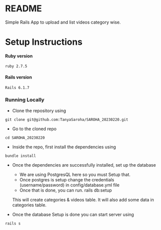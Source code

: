 
# README

Simple Rails App to upload and list videos category wise.

# Setup Instructions
#### Ruby version
    ruby 2.7.5
#### Rails version
    Rails 6.1.7

### Running Locally

- Clone the repository using
```
git clone git@github.com:TanyaSaroha/SAROHA_20230220.git
```
- Go to the cloned repo
```
cd SAROHA_20230220
```
- Inside the repo, first install the dependencies using
```
bundle install
```

- Once the dependencies are successfully installed, set up the database
  * We are using PostgresQL here so you must Setup that.
  * Once postgres is setup change the credentials (username/password) in config/database.yml file 
  * Once that is done, you can run.
        rails db:setup

  This will create categories & videos table. It will also add some data in categories table.

- Once the database Setup is done you can start server using
```
rails s
```

